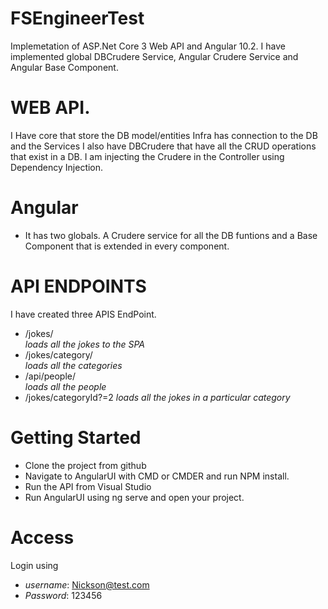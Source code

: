 # FSEngineerTest
Implemetation of ASP.Net Core 3 Web API and Angular 10.2. I have implemented global DBCrudere Service, Angular Crudere Service and Angular Base Component.
# WEB API.
I Have core that store the DB model/entities
Infra has connection to the DB and the Services
I also have DBCrudere that have all the CRUD operations that exist in a DB. I am injecting the Crudere in the Controller using Dependency Injection.
# Angular
* It has two globals. A Crudere service for all the DB funtions and a Base Component that is extended in every component.
# API ENDPOINTS
I have created three APIS EndPoint.
* /jokes/   
_loads all the jokes to the SPA_
* /jokes/category/  
_loads all the categories_
* /api/people/     
_loads all the people_
* /jokes/categoryId?=2 
_loads all the jokes in a particular category_
# Getting Started
* Clone the project from github
* Navigate to AngularUI with CMD or CMDER and run NPM install.
* Run the API from Visual Studio
* Run AngularUI using ng serve and open your project.
# Access
Login using 
* _username_: Nickson@test.com
* _Password_: 123456
